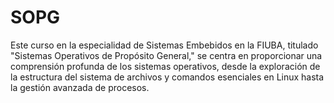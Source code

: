 # SOPG
 Este curso en la especialidad de Sistemas Embebidos en la FIUBA, titulado "Sistemas Operativos de Propósito General," se centra en proporcionar una comprensión profunda de los sistemas operativos, desde la exploración de la estructura del sistema de archivos y comandos esenciales en Linux hasta la gestión avanzada de procesos.
